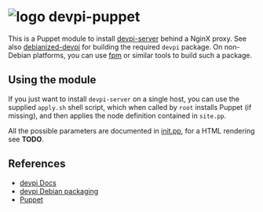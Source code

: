 # ![logo](https://raw.githubusercontent.com/jhermann/devpi-puppet/master/doc/static/logo-32.png) devpi-puppet

This is a Puppet module to install [devpi-server](http://doc.devpi.net/latest/) behind a NginX proxy.
See also [debianized-devpi](https://github.com/jhermann/devpi-enterprisey/tree/master/debianized-devpi)
for building the required `devpi` package.
On non-Debian platforms, you can use [fpm](https://github.com/jordansissel/fpm) or similar tools to build such a package.


## Using the module

If you just want to install `devpi-server` on a single host, you can use the supplied
`apply.sh` shell script, which when called by `root` installs Puppet (if missing),
and then applies the node definition contained in `site.pp`.

All the possible parameters are documented in
[init.pp](https://github.com/jhermann/devpi-puppet/tree/master/manifests/init.pp),
for a HTML rendering see **TODO**.


## References

* [devpi Docs](http://doc.devpi.net/latest/)
* [devpi Debian packaging](https://github.com/jhermann/devpi-enterprisey/tree/master/debianized-devpi)
* [Puppet](https://puppetlabs.com/puppet/puppet-open-source)
